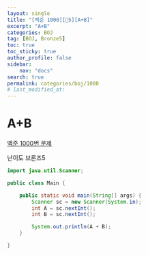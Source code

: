 ```yaml
---
layout:	single
title: "[백준 1000][🤎5][A+B]"
excerpt: "A+B"
categories: BOJ
tag: [BOJ, Bronze5]
toc: true
toc_sticky: true
author_profile: false
sidebar:
    nav: "docs"
search: true
permalink: categories/boj/1000
# last_modified_at:
---
```

# A+B

<a href="https://www.acmicpc.net/problem/1000">백준 1000번 문제</a>

난이도 브론즈5


```java
import java.util.Scanner;

public class Main {

	public static void main(String[] args) {
		Scanner sc = new Scanner(System.in);
		int A = sc.nextInt();
		int B = sc.nextInt();

		System.out.println(A + B);
	}

}
```

